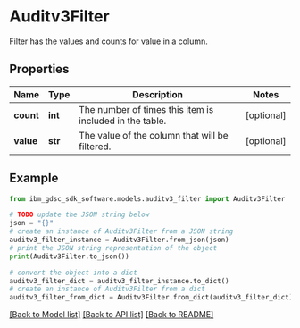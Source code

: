 # Auditv3Filter

Filter has the values and counts for value in a column.

## Properties

Name | Type | Description | Notes
------------ | ------------- | ------------- | -------------
**count** | **int** | The number of times this item is included in the table. | [optional] 
**value** | **str** | The value of the column that will be filtered. | [optional] 

## Example

```python
from ibm_gdsc_sdk_software.models.auditv3_filter import Auditv3Filter

# TODO update the JSON string below
json = "{}"
# create an instance of Auditv3Filter from a JSON string
auditv3_filter_instance = Auditv3Filter.from_json(json)
# print the JSON string representation of the object
print(Auditv3Filter.to_json())

# convert the object into a dict
auditv3_filter_dict = auditv3_filter_instance.to_dict()
# create an instance of Auditv3Filter from a dict
auditv3_filter_from_dict = Auditv3Filter.from_dict(auditv3_filter_dict)
```
[[Back to Model list]](../README.md#documentation-for-models) [[Back to API list]](../README.md#documentation-for-api-endpoints) [[Back to README]](../README.md)



